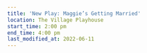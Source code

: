```yaml
---
title: 'New Play: Maggie’s Getting Married'
location: The Village Playhouse
start_time: 2:00 pm
end_time: 4:00 pm
last_modified_at: 2022-06-11
---
```

